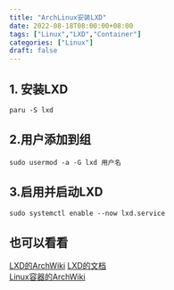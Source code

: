 ```yaml
---
title: "ArchLinux安装LXD"
date: 2022-08-18T08:00:00+08:00
tags: ["Linux","LXD","Container"]
categories: ["Linux"]
draft: false
---
```


## 1. 安装LXD

`paru -S lxd`

## 2.用户添加到组

`sudo usermod -a -G lxd 用户名`

## 3.启用并启动LXD

`sudo systemctl enable --now lxd.service`

## 也可以看看

[LXD的ArchWiki](https://wiki.archlinux.org/title/LXD)
[LXD的文档](https://linuxcontainers.org/lxd/docs/master/)  
[Linux容器的ArchWiki](https://wiki.archlinux.org/title/Linux_Containers)
